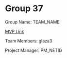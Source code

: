 # Group 37
Group Name: TEAM_NAME

[MVP Link](https://docs.google.com/document/d/1pFGoOOT1bvmeZgImUGBl4E08h1Tr38UPE4Mc3WNYhUY/edit)

Team Members: glaza3

Project Manager: PM_NETID
